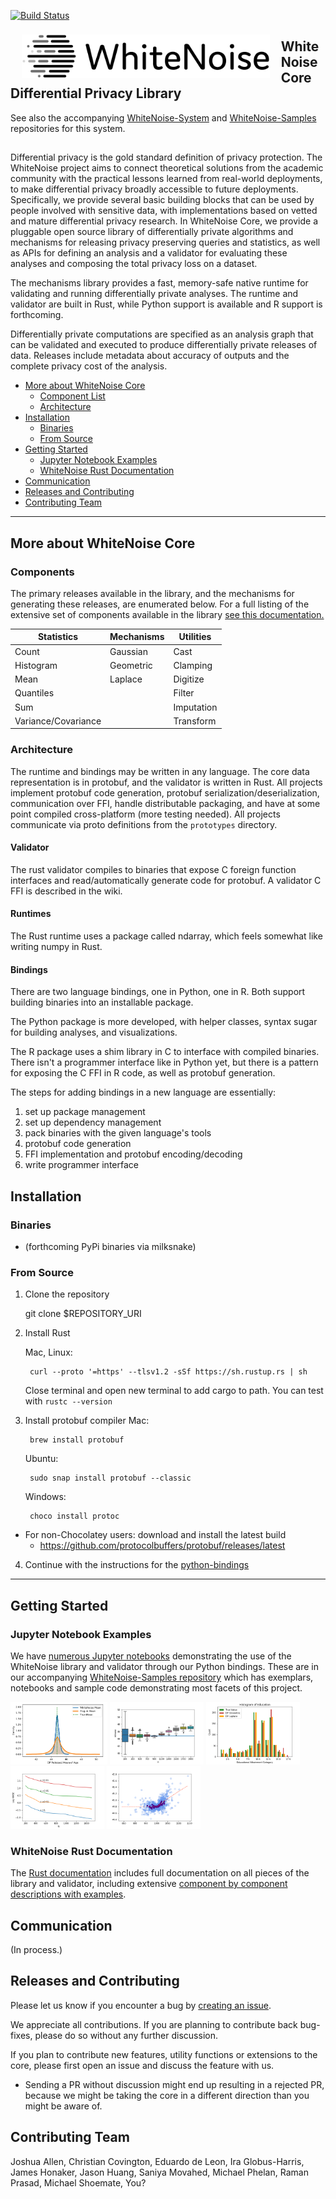 [![Build Status](https://travis-ci.org/opendifferentialprivacy/whitenoise-core.svg?branch=develop)](https://travis-ci.org/opendifferentialprivacy/whitenoise-core)

<a href="http://opendp.io"><img src="images/WhiteNoise Logo/SVG/Full_color.svg" align="left" height="70" vspace="8" hspace="18"></a>

## WhiteNoise Core <br/> Differential Privacy Library <br/>

See also the accompanying [WhiteNoise-System](https://github.com/opendifferentialprivacy/whitenoise-system) and [WhiteNoise-Samples](https://github.com/opendifferentialprivacy/whitenoise-samples) repositories for this system.

##

Differential privacy is the gold standard definition of privacy protection.  The WhiteNoise project aims to connect theoretical solutions from the academic community with the practical lessons learned from real-world deployments, to make differential privacy broadly accessible to future deployments.  Specifically, we provide several basic building blocks that can be used by people involved with sensitive data, with implementations based on vetted and mature differential privacy research.  In WhiteNoise Core, we provide a pluggable open source library of differentially private algorithms and mechanisms for releasing privacy preserving queries and statistics, as well as APIs for defining an analysis and a validator for evaluating these analyses and composing the total privacy loss on a dataset. 

The mechanisms library provides a fast, memory-safe native runtime for validating and running differentially private analyses.  The runtime and validator are built in Rust, while Python support is available and R support is forthcoming.

Differentially private computations are specified as an analysis graph that can be validated and executed to produce differentially private releases of data.  Releases include metadata about accuracy of outputs and the complete privacy cost of the analysis.


- [More about WhiteNoise Core](#more-about-whitenoise-core)
  - [Component List](#components)
  - [Architecture](#architecture)
- [Installation](#installation)
  - [Binaries](#binaries)
  - [From Source](#from-source)
- [Getting Started](#getting-started)
  - [Jupyter Notebook Examples](#jupyter-notebook-examples)
  - [WhiteNoise Rust Documentation](#whitenoise-rust-documentation)
- [Communication](#communication)
- [Releases and Contributing](#releases-and-contributing)
- [Contributing Team](#contributing-team)

---

## More about WhiteNoise Core

### Components

The primary releases available in the library, and the mechanisms for generating these releases, are enumerated below.
For a full listing of the extensive set of components available in the library [see this documentation.](https://opendifferentialprivacy.github.io/whitenoise-core/doc/whitenoise_validator/docs/components/index.html)

| Statistics    | Mechanisms | Utilities  |
| ------------- |------------|------------|
| Count         | Gaussian   | Cast       |
| Histogram     | Geometric  | Clamping   |
| Mean          | Laplace    | Digitize   |
| Quantiles     |            | Filter     |
| Sum           |            | Imputation |
| Variance/Covariance |      | Transform  |


<!-- (forthcoming: links to minisite/research papers) -->

### Architecture

The runtime and bindings may be written in any language. The core data representation is in protobuf, and the validator is written in Rust. All projects implement protobuf code generation, protobuf serialization/deserialization, communication over FFI, handle distributable packaging, and have at some point compiled cross-platform (more testing needed). All projects communicate via proto definitions from the `prototypes` directory.

#### Validator
The rust validator compiles to binaries that expose C foreign function interfaces and read/automatically generate code for protobuf. A validator C FFI is described in the wiki.

#### Runtimes
The Rust runtime uses a package called ndarray, which feels somewhat like writing numpy in Rust.

#### Bindings
There are two language bindings, one in Python, one in R. Both support building binaries into an installable package.

The Python package is more developed, with helper classes, syntax sugar for building analyses, and visualizations.

The R package uses a shim library in C to interface with compiled binaries. There isn't a programmer interface like in Python yet, but there is a pattern for exposing the C FFI in R code, as well as protobuf generation.

The steps for adding bindings in a new language are essentially:
1. set up package management
2. set up dependency management
3. pack binaries with the given language's tools
4. protobuf code generation
5. FFI implementation and protobuf encoding/decoding
6. write programmer interface


## Installation

### Binaries

- (forthcoming PyPi binaries via milksnake)

### From Source

1. Clone the repository

    git clone $REPOSITORY_URI

2. Install Rust

    Mac, Linux:

        curl --proto '=https' --tlsv1.2 -sSf https://sh.rustup.rs | sh

    Close terminal and open new terminal to add cargo to path.
    You can test with `rustc --version`

3. Install protobuf compiler
    Mac:

        brew install protobuf

    Ubuntu:

        sudo snap install protobuf --classic

    Windows:

        choco install protoc

* For non-Chocolatey users: download and install the latest build
  + https://github.com/protocolbuffers/protobuf/releases/latest


4. Continue with the instructions for the [python-bindings](https://github.com/opendifferentialprivacy/whitenoise-core/blob/master/bindings-python/README.md)

---
## Getting Started

### Jupyter Notebook Examples

We have [numerous Jupyter notebooks](https://github.com/opendifferentialprivacy/whitenoise-samples/tree/master/analysis) demonstrating the use of the WhiteNoise library and validator through our Python bindings.  These are in our accompanying [WhiteNoise-Samples repository](https://github.com/opendifferentialprivacy/whitenoise-samples) which has exemplars, notebooks and sample code demonstrating most facets of this project.

[<img src="images/figs/plugin_mean_comparison.png" alt="Relative error distributions" height="100">](https://github.com/opendifferentialprivacy/whitenoise-samples/tree/master/analysis)
[<img src="images/figs/example_size.png" alt="Release box plots" height="100">](https://github.com/opendifferentialprivacy/whitenoise-samples/tree/master/analysis)
[<img src="images/figs/example_education.png" alt="Histogram releases" height="100">](https://github.com/opendifferentialprivacy/whitenoise-samples/tree/master/analysis)
[<img src="images/figs/example_utility.png" alt="Utility simulations" height="100">](https://github.com/opendifferentialprivacy/whitenoise-samples/tree/master/analysis)
[<img src="images/figs/example_simulations.png" alt="Bias simulations" height="100">](https://github.com/opendifferentialprivacy/whitenoise-samples/tree/master/analysis)

### WhiteNoise Rust Documentation

The [Rust documentation](https://opendifferentialprivacy.github.io/whitenoise-core/) includes full documentation on all pieces of the library and validator, including extensive [component by component descriptions with examples](https://opendifferentialprivacy.github.io/whitenoise-core/doc/whitenoise_runtime/components/index.html).

## Communication

(In process.)

## Releases and Contributing

Please let us know if you encounter a bug by [creating an issue](https://github.com/opendifferentialprivacy/whitenoise-core/issues).

We appreciate all contributions. If you are planning to contribute back bug-fixes, please do so without any further discussion.

If you plan to contribute new features, utility functions or extensions to the core, please first open an issue and discuss the feature with us.
  - Sending a PR without discussion might end up resulting in a rejected PR, because we might be taking the core in a different direction than you might be aware of.

## Contributing Team

Joshua Allen, Christian Covington, Eduardo de Leon, Ira Globus-Harris, James Honaker, Jason Huang, Saniya Movahed, Michael Phelan, Raman Prasad, Michael Shoemate, You?
